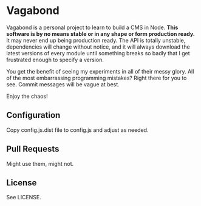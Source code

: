 # Vagabond

Vagabond is a personal project to learn to build a CMS in Node. **This software is by no means stable or in any shape or form production ready.** It may never end up being production ready. The API is totally unstable, dependencies will change without notice, and it will always download the latest versions of every module until something breaks so badly that I get frustrated enough to specify a version.

You get the benefit of seeing my experiments in all of their messy glory. All of the most embarrassing programming mistakes? Right there for you to see. Commit messages will be vague at best.

Enjoy the chaos!

## Configuration

Copy config.js.dist file to config.js and adjust as needed.

## Pull Requests

Might use them, might not.

## License

See LICENSE.